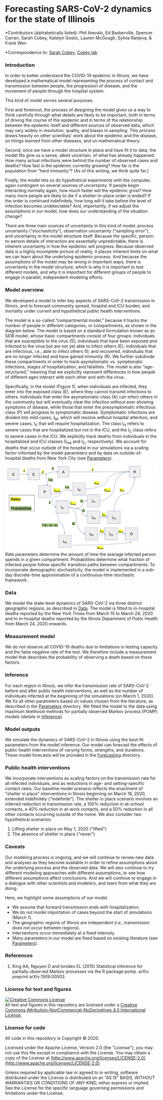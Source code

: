 # Forecasting SARS-CoV-2 dynamics for the state of Illinois

*Contributors (alphabetically listed): Phil Arevalo, Ed Baskerville, Spencer Carran, Sarah Cobey, Katelyn Gostic, Lauren McGough, Sylvia Ranjeva, & Frank Wen 

*Correspondence to: [Sarah Cobey](cobey@uchicago.edu), [Cobey lab](https://cobeylab.uchicago.edu)

### Introduction 
In order to better understand the COVID-19 epidemic in Illinois, we have developed a mathematical model representing the process of contact and transmission between people, the progression of disease, and the movement of people through the hospital system.

This kind of model serves several purposes.

First and foremost, the process of designing the model gives us a way to think carefully through what details are likely to be important, both in terms of driving the course of the epidemic and in terms of the relationship between the epidemic itself and different sources of observed data, which may vary widely in resolution, quality, and biases in sampling.
This process draws heavily on other scientists’ work about the epidemic and the disease, on things learned from other diseases, and on mathematical theory.

Second, once we have a model structure in place and have fit it to data, the model fits give us a sense, albeit uncertain, of what has already happened: How many actual infections were behind the number of observed cases and deaths? How fast is the epidemic currently growing? How far is the population from “herd immunity”? (As of this writing, we think quite far.)

Finally, the model lets us do hypothetical experiments with the computer, again contingent on several sources of uncertainty.
If people begin interacting normally again, how much faster will the epidemic grow?
How many more people are likely to die if a shelter-in-place order is ended?
If the order is continued indefinitely, how long will it take before the level of infection becomes undetectable?
And, importantly, if we adjust the assumptions in our model, how does our understanding of the situation change?

There are three main sources of uncertainty in this kind of model: process uncertainty (“stochasticity”), observation uncertainty (“sampling error”), and uncertainty in the model structure itself.
Because the specific, person-to-person details of interaction are essentially unpredictable, there is inherent uncertainty in how the epidemic will progress.
Because observed data is a highly incomplete picture of reality, it places inherent limits on what we can learn about the underlying epidemic process.
And because the assumptions of the model may be wrong in important ways, there is uncertainty in the model structure, which is why it is important to test different models, and why it is important for different groups of people to engage in parallel, independent modeling efforts.

### Model overview

We developed a model to infer key aspects of SARS-CoV-2 transmission in Illinois, and to forecast community spread, hospital and ICU burden, and mortality under current and hypothetical public health interventions. 

The model is a so-called “compartmental model,” because it tracks the number of people in different categories, or compartments, as shown in the diagram below.
The model is based on a standard formulation known as an SEIR model, whose basic compartments consist of four groups: individuals that are susceptible to the virus (S); individuals that have been exposed and infected to the virus but are not yet able to infect others (E); individuals that are infectious, i.e., able to infect others (I); and recovered, individuals that are no longer infected and have gained immunity (R).
We further subdivide these compartments in order to track asymptomatic vs. symptomatic infections, stages of hospitalization, and fatalities.
The model is also “age-structured,” meaning that we explicitly represent differences in how people of different ages interact with each other and with the virus.

Specifically, in the model (Figure 1), when individuals are infected, they enter into the exposed class (E), where they cannot transmit infections to others. Individuals that enter the asymptomatic class (A) can infect others in the community but will eventually clear the infection without ever showing symptoms of disease, while those that enter the presymptomatic infectious class (P) will progress to symptomatic disease. Symptomatic infections are divided into mild cases, I<sub>M</sub>, which will resolve without hospital attention, and severe cases, I<sub>S</sub> that will require hospitalization. The class I<sub>H</sub> refers to severe cases that are hospitalized but not in the ICU, and the I<sub>C</sub> class refers to severe cases in the ICU. We explicitly track deaths from individuals in the hospitalized and ICU classes (I<sub>H4</sub> and I<sub>C</sub>, respectively). We account for deaths that occur outside of the hospital in our simulations via a scaling factor informed by the model parameters and by data on outside-of-hospital deaths from New York City (see [Parameters](./Parameters)).

![Figure 1](model_diagram.png)
Rate parameters determine the amount of time the average infected person spends in a given compartment. Probabilities determine what fraction of infected people follow specific transition paths between compartments.
To incorporate demographic stochasticity, the model is implemented in a sub-day discrete-time approximation of a continuous-time stochastic framework.

### Data
We model the state-level dynamics of SARS-CoV-2 via three distinct geographic regions, as described in [Data](./Data). The model is fitted to in-hospital deaths reported by the New York Times from March 15 to March 24, 2020 and to in-hospital deaths reported by the Illinois Department of Publc Health from March 24, 2020 onwards. 

### Measurement model
We do not observe all COVID-19 deaths due to limitations in testing capacity and the false negative rate of the test. We therefore include a measurement model that describes the probability of observing a death based on these factors. 

### Inference
For each region in Illinois, we infer the transmission rate of SARS-CoV-2 before and after public health interventions, as well as the number of individuals infected at the beginning of the simulations (on March 1, 2020). We fix all other parameters based on values chosen from the literature, as described in the [Parameters](./Parameters) directory. 
We fitted the model to the data using maximum likelihood methods for partially observed Markov process (POMP) models (details in [Inference](./Inference)).

### Model outputs
We simulate the dynamics of SARS-CoV-2 in Illinois using the best-fit parameters from the model inference.
Our model can forecast the effects of public health interventions of varying forms, strengths, and durations. 
These model forecasts will be provided in the [Forecasting](./Forecasting) directory. 

### Public health interventions 
We incorporate interventions as scaling factors on the transmission rate for all infected individuals, and as reductions in  age- and setting-specific contact rates. Our baseline model scenario reflects the enactment of "shelter in place" interventions in Illinois beginning on March 16, 2020, extended indefinitely ("indefinite"). The shelter in place scenario involves an inferred reduction in transmission rate, a 100% reduction in at-school contacts, a 40% reduction in at-work contacts, and a 50% reduction in all other contacts occurring outside of the home. We also consider two hypothetical scenarios:

1. Lifting shelter in place on May 1, 2020 ("lifted")
2. The absence of shelter in place ("never")

### Caveats

Our modeling process is ongoing, and we will continue to review new data and analyses as they become available in order to refine assumptions about the underlying process and the observed data.
We will also continue to try different modeling approaches with different assumptions, to see how different assumptions affect conclusions.
And we will continue to engage in a dialogue with other scientists and modelers, and learn from what they are doing.

Here, we highlight some assumptions of our model.
* We assume that forward transmission ends with hospitalization. 
* We do not model importation of cases beyond the start of simulations (March 1).
* The geographic regions of Illinois are independent (i.e., transmission does not occur between regions).
* Interventions occur immediately at a fixed intensity.
* Many parameters in our model are fixed based on existing literature (see [Parameters](./Parameters)).

### References
1. King AA, Nguyen D and Ionides EL (2015) Statistical inference for partially observed Markov processes via the R package pomp. arXiv preprint arXiv:1509.00503.

### License for text and figures

<a rel="license" href="http://creativecommons.org/licenses/by-nc-nd/4.0/"><img alt="Creative Commons License" style="border-width:0" src="https://i.creativecommons.org/l/by-nc-nd/4.0/88x31.png" /></a><br />All text and figures in this repository are licensed under a <a rel="license" href="http://creativecommons.org/licenses/by-nc-nd/4.0/">Creative Commons Attribution-NonCommercial-NoDerivatives 4.0 International License</a>.

### License for code

All code in this repository is Copyright © 2020.

Licensed under the Apache License, Version 2.0 (the "License");
you may not use this file except in compliance with the License.
You may obtain a copy of the License at
    [http://www.apache.org/licenses/LICENSE-2.0](http://www.apache.org/licenses/LICENSE-2.0)

Unless required by applicable law or agreed to in writing, software
distributed under the License is distributed on an "AS IS" BASIS,
WITHOUT WARRANTIES OR CONDITIONS OF ANY KIND, either express or implied.
See the License for the specific language governing permissions and
limitations under the License.
